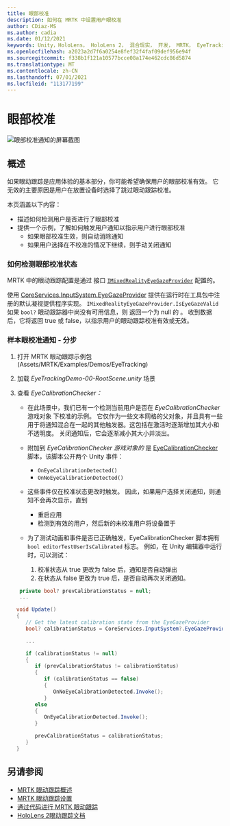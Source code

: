 ```yaml
---
title: 眼部校准
description: 如何在 MRTK 中设置用户眼校准
author: CDiaz-MS
ms.author: cadia
ms.date: 01/12/2021
keywords: Unity，HoloLens， HoloLens 2， 混合现实， 开发， MRTK， EyeTracking， 校准，
ms.openlocfilehash: a2023a2d7f6a0254e8fef32f4faf09def956e94f
ms.sourcegitcommit: f338b1f121a10577bcce08a174e462cdc86d5874
ms.translationtype: MT
ms.contentlocale: zh-CN
ms.lasthandoff: 07/01/2021
ms.locfileid: "113177199"
---
```

# <a name="eye-calibration"></a>眼部校准

![眼部校准通知的屏幕截图](../../images/eye-tracking/mrtk_et_calibration_notification_example.jpg)

## <a name="overview"></a>概述

如果眼动跟踪是应用体验的基本部分，你可能希望确保用户的眼部校准有效。
它无效的主要原因是用户在放置设备时选择了跳过眼动跟踪校准。

本页涵盖以下内容：

- 描述如何检测用户是否进行了眼部校准
- 提供一个示例，了解如何触发用户通知以指示用户进行眼部校准
  - 如果眼部校准生效，则自动消除通知
  - 如果用户选择在不校准的情况下继续，则手动关闭通知

### <a name="how-to-detect-the-eye-calibration-state"></a>如何检测眼部校准状态

MRTK 中的眼动跟踪配置是通过 接口 [`IMixedRealityEyeGazeProvider`](xref:Microsoft.MixedReality.Toolkit.Input.IMixedRealityEyeGazeProvider) 配置的。

使用 [CoreServices.InputSystem.EyeGazeProvider](eye-tracking-eye-gaze-provider.md) 提供在运行时在工具包中注册的默认凝视提供程序实现。 `IMixedRealityEyeGazeProvider.IsEyeGazeValid` 如果 `bool?` 眼动跟踪器中尚没有可用信息，则 返回一个为 null 的 。
收到数据后，它将返回 true 或 false，以指示用户的眼动跟踪校准有效或无效。

### <a name="sample-eye-calibration-notification---step-by-step"></a>样本眼校准通知 - 分步

1. 打开 MRTK 眼动跟踪示例包 (Assets/MRTK/Examples/Demos/EyeTracking) 

2. 加载 _EyeTrackingDemo-00-RootScene.unity_ 场景

3. 查看 _EyeCalibrationChecker：_
   - 在此场景中，我们已有一个检测当前用户是否在 *_EyeCalibrationChecker_* 游戏对象 下校准的示例。
它仅作为一些文本网格的父对象，并且具有一些用于将通知混合在一起的其他触发器。这包括在激活时逐渐增加其大小和不透明度。
关闭通知后，它会逐渐减小其大小并淡出。

   - 附加到 *_EyeCalibrationChecker_ 游戏对象的* 是 [EyeCalibrationChecker](xref:Microsoft.MixedReality.Toolkit.Examples.Demos.EyeTracking.EyeCalibrationChecker) 脚本，该脚本公开两个 Unity 事件：
      - `OnEyeCalibrationDetected()`
      - `OnNoEyeCalibrationDetected()`

   - 这些事件仅在校准状态更改时触发。 因此，如果用户选择关闭通知，则通知不会再次显示，直到
      - 重启应用
      - 检测到有效的用户，然后新的未校准用户将设备置于

   - 为了测试动画和事件是否已正确触发，EyeCalibrationChecker 脚本拥有 `bool editorTestUserIsCalibrated` 标志。 例如，在 Unity 编辑器中运行时，可以测试：
      1. 校准状态从 true 更改为 false 后，通知是否自动弹出
      1. 在状态从 false 更改为 true 后，是否自动再次关闭通知。

```c#
    private bool? prevCalibrationStatus = null;
    ...

   void Update()
   {
      // Get the latest calibration state from the EyeGazeProvider
      bool? calibrationStatus = CoreServices.InputSystem?.EyeGazeProvider?.IsEyeCalibrationValid;

      ...

      if (calibrationStatus != null)
      {
         if (prevCalibrationStatus != calibrationStatus)
         {
            if (calibrationStatus == false)
            {
               OnNoEyeCalibrationDetected.Invoke();
            }
         else
         {
            OnEyeCalibrationDetected.Invoke();
         }

         prevCalibrationStatus = calibrationStatus;
      }
   }
```

## <a name="see-also"></a>另请参阅

- [MRTK 眼动跟踪概述](eye-tracking-main.md)
- [MRTK 眼动跟踪设置](eye-tracking-basic-setup.md)
- [通过代码进行 MRTK 眼动跟踪](eye-tracking-eye-gaze-provider.md)
- [HoloLens 2眼动跟踪文档](/windows/mixed-reality/eye-tracking)
